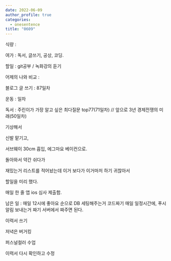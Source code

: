 ```yaml
---
date: 2022-06-09
author_profile: true
categories:
  - onesentence
title: "0609"
---
```


식량 : 

여가 : 독서, 글쓰기, 공상, 코딩.

할일 : git공부 / 녹화강의 듣기

어제의 나와 비교 : 


블로그 글 쓰기 : 87일차

운동 : 일차

독서 : 주린이가 가장 알고 싶은 최다질문 top77(71일차)  // 앞으로 3년 경제전쟁의 미래(50일차)


기상해서

신발 맡기고, 

서브웨이 30cm 흡입, 에그마요 베이컨으로.

돌아와서 약간 쉬다가 

재밌는거 리스트를 적어놨는데 이거 보다가 이거마저 하기 귀찮아서

할일을 미리 했다.

매일 한 줄 앱 ios 심사 제출함.

남은 일 : 
매일 12시에 좋아요 순으로 DB 세팅해주는거 코드짜기
매일 일정시간에, 푸시 알림 보내는거 짜기 서버에서 짜주면 된다.

이력서 쓰기

저녁은 버거킹

퍼스널컬러 수업

이력서 다시 확인하고 수정
